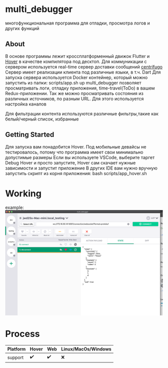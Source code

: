 # multi_debugger

многофункциональная программа для отладки, просмотра логов и других функций

## About

В основе программы лежит кроссплатформенный движок Flutter и [Hover](https://github.com/go-flutter-desktop/hover) в качестве компилятора под десктоп.
Для коммуникации с сервером используется real-time сервер доставки сообщений [centrifugo](https://github.com/centrifugal/centrifugo)
Сервер имеет реализации клиента под различные языки, в т.ч. Dart
Для запуска сервера используется Docker контейнер, который можно запустить из папки: scripts/app.sh up
multi_debugger позволяет просматривать логи, отладку приложения, time-travel(ToDo) в вашем Redux-приложении. Так же можно
просматривать состояния из различных источников, по разным URL. Для этого используется настройка каналов

Для фильтрации контента используются различные фильтры,такие как белый/черный список, избранные

## Getting Started

Для запуска вам понадобится Hover. Под мобильные девайсы не тестировалось, потому что программа имеет свои минимально допустимые размеры
Если вы используете VSCode, выберите таргет Debug Hover и просто запустите, Hover сам скачает нужные зависимости и запустит приложение
В других IDE вам нужно вручную запустить скрипт из корня приложения: bash scripts/app_hover.sh

# Working

example:
![Screenshot](screenshots/Screenshot_1.png)

# Process

Platform | Hover | Web | Linux/MacOs/Windows
:------------ | :-------------| :-------------| :-------------
support | :heavy_check_mark: |  :heavy_check_mark: | :x:
